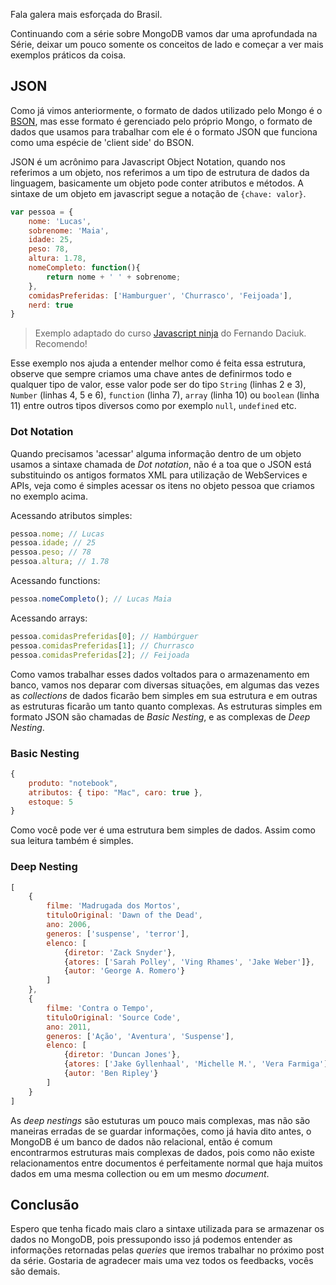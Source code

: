 
Fala galera mais esforçada do Brasil.

Continuando com a série sobre MongoDB vamos dar uma aprofundada na Série, deixar um pouco  somente os conceitos de lado e começar a ver mais exemplos práticos da coisa.

## JSON

Como já vimos anteriormente, o formato de dados utilizado pelo Mongo é o [BSON](http://bsonspec.org/), mas esse formato é gerenciado pelo próprio Mongo, o formato de dados que usamos para trabalhar com ele é o formato JSON que funciona como uma espécie de 'client side' do BSON.

JSON é um acrônimo para Javascript Object Notation, quando nos referimos a um objeto, nos referimos a um tipo de estrutura de dados da linguagem, basicamente um objeto pode conter atributos e métodos. A sintaxe de um objeto em javascript segue a notação de `{chave: valor}`.

```js
var pessoa = {
	nome: 'Lucas',
	sobrenome: 'Maia',
	idade: 25,
	peso: 78,
	altura: 1.78,
	nomeCompleto: function(){
		return nome + ' ' + sobrenome;
	},
	comidasPreferidas: ['Hamburguer', 'Churrasco', 'Feijoada'],
	nerd: true
}
```

> Exemplo adaptado do curso [Javascript ninja](http://blog.da2k.com.br/curso-javascript-ninja/) do Fernando Daciuk. Recomendo!

Esse exemplo nos ajuda a entender melhor como é feita essa estrutura, observe que sempre criamos uma chave antes de definirmos todo e qualquer tipo de valor, esse valor pode ser do tipo `String` (linhas 2 e 3), `Number` (linhas 4, 5 e 6), `function` (linha 7), `array` (linha 10) ou `boolean` (linha 11) entre outros tipos diversos como por exemplo `null`, `undefined` etc.

### Dot Notation

Quando precisamos 'acessar' alguma informação dentro de um objeto usamos a sintaxe chamada de *Dot notation*, não é a toa que o JSON está substituindo os antigos formatos XML para utilização de WebServices e APIs, veja como é simples acessar os itens no objeto pessoa que criamos no exemplo acima.

Acessando atributos simples:

```js
pessoa.nome; // Lucas
pessoa.idade; // 25
pessoa.peso; // 78
pessoa.altura; // 1.78
```

Acessando functions:

```js
pessoa.nomeCompleto(); // Lucas Maia
```

Acessando arrays:

```js
pessoa.comidasPreferidas[0]; // Hambúrguer
pessoa.comidasPreferidas[1]; // Churrasco
pessoa.comidasPreferidas[2]; // Feijoada
```

Como vamos trabalhar esses dados voltados para o armazenamento em banco, vamos nos deparar com diversas situações, em algumas das vezes as *collections* de dados ficarão bem simples em sua estrutura e em outras as estruturas ficarão um tanto quanto complexas. As estruturas simples em formato JSON são chamadas de *Basic Nesting*, e as complexas de *Deep Nesting*.

### Basic Nesting

```js
{
	produto: "notebook",
	atributos: { tipo: "Mac", caro: true },
	estoque: 5
}
```

Como você pode ver é uma estrutura bem simples de dados. Assim como sua leitura também é simples.

### Deep Nesting

```js
[
	{
		filme: 'Madrugada dos Mortos',
		tituloOriginal: 'Dawn of the Dead',
		ano: 2006,
		generos: ['suspense', 'terror'],
		elenco: [
			{diretor: 'Zack Snyder'},
			{atores: ['Sarah Polley', 'Ving Rhames', 'Jake Weber']},
			{autor: 'George A. Romero'}
		]
	},
	{
		filme: 'Contra o Tempo',
		tituloOriginal: 'Source Code',
		ano: 2011,
		generos: ['Ação', 'Aventura', 'Suspense'],
		elenco: [
			{diretor: 'Duncan Jones'},
			{atores: ['Jake Gyllenhaal', 'Michelle M.', 'Vera Farmiga']},
			{autor: 'Ben Ripley'}
		]
	}
]
```

As *deep nestings* são estuturas um pouco mais complexas, mas não são maneiras erradas de se guardar informações, como já havia dito antes, o MongoDB é um banco de dados não relacional, então é comum encontrarmos estruturas mais complexas de dados, pois como não existe relacionamentos entre documentos é perfeitamente normal que haja muitos dados em uma mesma collection ou em um mesmo *document*.

## Conclusão

Espero que tenha ficado mais claro a sintaxe utilizada para se armazenar os dados no MongoDB, pois pressupondo isso já podemos entender as informações retornadas pelas *queries* que iremos trabalhar no próximo post da série. Gostaria de agradecer mais uma vez todos os feedbacks, vocês são demais. 
